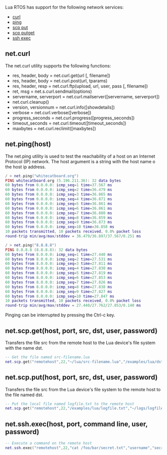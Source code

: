 Lua RTOS has support for the following network services:

* [curl](#curl)
* [ping](#ping)
* [scp put](#netscpputhost-port-src-dst-user-password)
* [scp putget](#netscpgethost-port-src-dst-user-password)
* [ssh exec](#netsshexechost-port-command-line-user-password)

## net.curl

The net.curl utility supports the following functions:

* res, header, body = net.curl.get(url [, filename])
* res, header, body = net.curl.post(url, tparams)
* res, header, resp = net.curl.ftp(upload, url, user, pass [, filename])
* ret, msg = net.s.curl.sendmail(options)
* servername, serverport = net.curl.mailserver([servername, serverport])
* net.curl.cleanup()
* version, versionnum = net.curl.info([showdetails])
* verbose = net.curl.verbose([verbose])
* progress_seconds = net.curl.progress([progress_seconds])
* timeout_seconds = net.curl.timeout([timeout_seconds])
* maxbytes = net.curl.reclimit([maxbytes])

## net.ping(host)

The net.ping utility is used to test the reachability of a host on an Internet Protocol (IP) network. The host argument is a string with the host name o the host ip address.

```lua
/ > net.ping("whitecatboard.org")
PING whitecatboard.org (5.196.211.36): 32 data bytes
60 bytes from 0.0.0.0: icmp_seq=1 time=37.567 ms
60 bytes from 0.0.0.0: icmp_seq=2 time=36.479 ms
60 bytes from 0.0.0.0: icmp_seq=3 time=36.865 ms
60 bytes from 0.0.0.0: icmp_seq=4 time=36.871 ms
60 bytes from 0.0.0.0: icmp_seq=5 time=36.861 ms
60 bytes from 0.0.0.0: icmp_seq=6 time=36.861 ms
60 bytes from 0.0.0.0: icmp_seq=7 time=36.880 ms
60 bytes from 0.0.0.0: icmp_seq=8 time=36.859 ms
60 bytes from 0.0.0.0: icmp_seq=9 time=36.873 ms
60 bytes from 0.0.0.0: icmp_seq=10 time=36.858 ms
10 packets transmitted, 10 packets received, 0.0% packet loss
round-trip min/avg/max/stddev = 36.479/36.897/37.567/0.251 ms
```

```lua
/ > net.ping("8.8.8.8")
PING 8.8.8.8 (8.8.8.8): 32 data bytes
60 bytes from 8.0.0.0: icmp_seq=1 time=27.440 ms
60 bytes from 8.0.0.0: icmp_seq=2 time=27.531 ms
60 bytes from 8.0.0.0: icmp_seq=3 time=27.811 ms
60 bytes from 8.0.0.0: icmp_seq=4 time=27.830 ms
60 bytes from 8.0.0.0: icmp_seq=5 time=27.819 ms
60 bytes from 8.0.0.0: icmp_seq=6 time=27.853 ms
60 bytes from 8.0.0.0: icmp_seq=7 time=27.826 ms
60 bytes from 8.0.0.0: icmp_seq=8 time=27.838 ms
60 bytes from 8.0.0.0: icmp_seq=9 time=27.827 ms
60 bytes from 8.0.0.0: icmp_seq=10 time=27.847 ms
10 packets transmitted, 10 packets received, 0.0% packet loss
round-trip min/avg/max/stddev = 27.440/27.762/27.853/0.140 ms
```

Pinging can be interrupted by pressing the Ctrl-c key.

## net.scp.get(host, port, src, dst, user, password)

Transfers the file src from the remote host to the Lua device's file system with the name dst.

```lua
-- Get the file named src-filename.lua
net.scp.get("remotehost",22,"~/lua/src-filename.lua","/examples/lua/dst-filename.lua","username","secretpass")
```

## net.scp.put(host, port, src, dst, user, password)

Transfers the file src from the Lua device's file system to the remote host to the file named dst.

```lua
-- Put the local file named logfile.txt to the remote host
net.scp.get("remotehost",22,"/examples/lua/logfile.txt","~/logs/logfile.txt","username","secretpass")
```

## net.ssh.exec(host, port, command line, user, password)

```lua
-- Execute a command on the remote host
net.ssh.exec("remotehost",22,"cat /foo/bar/secret.txt","username","secretpass")
```